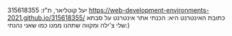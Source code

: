   יעל קוטליאר, ת"ז: 315618355
https://web-development-environments-2021.github.io/315618355/ כתובת האינטרנט היא:
הכנתי אתר אינטרנט על סבתא שלי צ'ילה ומקווה שתהנו ממנו כמו שאני נהנתי:)
